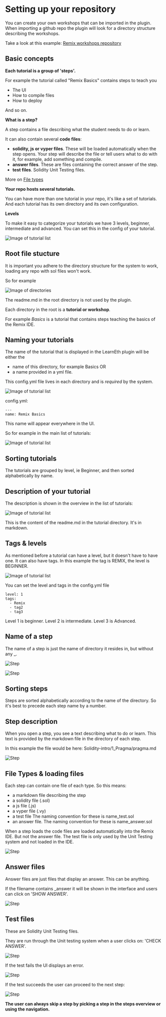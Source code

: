 # Setting up your repository

You can create your own workshops that can be imported in the plugin.
When importing a github repo the plugin will look for a directory structure describing the workshops.

Take a look at this example: 
<a href="https://github.com/ethereum/remix-workshops" target="_blank">Remix workshops repository</a>

## Basic concepts

**Each tutorial is a group of 'steps'.**

For example the tutorial called "Remix Basics" contains steps to teach you
* The UI
* How to compile files
* How to deploy

And so on.

**What is a step?**

A step contains a file describing what the student needs to do or learn. 

It can also contain several **code files**:

* **solidity, js or vyper files**. These will be loaded automatically when the step opens. Your step will describe the file or tell users what to do with it, for example, add something and compile.
* **answer files**. These are files containing the correct answer of the step.
* **test files**. Solidity Unit Testing files.

More on [File types](#file-types)


**Your repo hosts several tutorials.**

You can have more than one tutorial in your repo, it's like a set of tutorials. And each tutorial has its own directory and its own configuration.

**Levels**

To make it easy to categorize your tutorials we have 3 levels, beginner, intermediate and advanced. You can set this in the config of your tutorial.

![Image of tutorial list](assets/levels.png)

## Root file stucture

It is important you adhere to the directory structure for the system to work, loading any repo with sol files won't work.

So for example

![Image of directories](assets/directories.png)

The readme.md in the root directory is not used by the plugin.

Each directory in the root is a **tutorial or workshop**.

For example *Basics* is a tutorial that contains steps teaching the basics of the Remix IDE.



## Naming your tutorials

The name of the tutorial that is displayed in the LearnEth plugin will be either the 
* name of this directory, for example Basics
OR
* a name provided in a yml file.

This config.yml file lives in each directory and is *required* by the system.

![Image of tutorial list](assets/singledirectory.png)

config.yml:
``` 
---
name: Remix Basics
```

This name will appear everywhere in the UI. 

So for example in the main list of tutorials:

![Image of tutorial list](assets/uilistcollapsed.png)

## Sorting tutorials

The tutorials are grouped by level, ie Beginner, and then sorted alphabetically by name.

## Description of your tutorial

The description is shown in the overview in the list of tutorials:

![Image of tutorial list](assets/description.png)

This is the content of the readme.md in the tutorial directory. It's in markdown.

## Tags & levels

As mentioned before a tutorial can have a level, but it doesn't have to have one.
It can also have tags. In this example the tag is REMIX, the level is BEGINNER.

![Image of tutorial list](assets/tags.png)

You can set the level and tags in the config.yml file

```
level: 1
tags: 
  - Remix
  - tag2
  - tag3
```

Level 1 is beginner. Level 2 is intermediate. Level 3 is Advanced.

## Name of a step

The name of a step is just the name of directory it resides in, but without any _.

![Step](assets/stepnames.png)

![Step](assets/steps.png)

## Sorting steps

Steps are sorted alphabetically according to the name of the directory. So it's best to precede each step name by a number.
## Step description

When you open a step, you see a text describing what to do or learn.
This text is provided by the markdown file in the directory of each step.

In this example the file would be here: Solidity-intro/1_Pragma/pragma.md

![Step](assets/stepdescription.png)
## File Types & loading files

Each step can contain one file of each type.
So this means:
- a markdown file describing the step
- a solidity file (.sol)
- a js file (.js)
- a vyper file (.vy)
- a test file The naming convention for these is name_test.sol
- an answer file. The naming convention for these is name_answer.sol

When a step loads the code files are loaded automatically into the Remix IDE. But not the answer file.
The test file is only used by the Unit Testing system and not loaded in the IDE.

![Step](assets/stepfiles.png)

## Answer files

Answer files are just files that display an answer. This can be anything. 

If the filename contains _answer it will be shown in the interface and users can click on 'SHOW ANSWER'.

![Step](assets/showanswer.png)

## Test files

These are Solidity Unit Testing files.

They are run through the Unit testing system when a user clicks on: 'CHECK ANSWER'.

![Step](assets/checkanswer.png)

If the test fails the UI displays an error.

![Step](assets/errors.png)

If the test succeeds the user can proceed to the next step:

![Step](assets/correct.png)

**The user can always skip a step by picking a step in the steps overview or using the navigation.**

